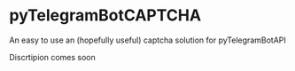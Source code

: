 # pyTelegramBotCAPTCHA
An easy to use an (hopefully useful) captcha solution for pyTelegramBotAPI 

Discrtipion comes soon
